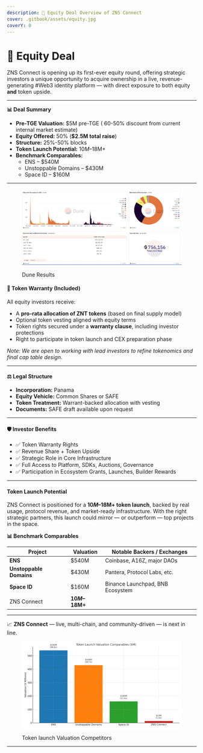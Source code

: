 ```yaml
---
description: 💼 Equity Deal Overview of ZNS Connect
cover: .gitbook/assets/equity.jpg
coverY: 0
---
```


# 🏫 Equity Deal

ZNS Connect is opening up its first-ever equity round, offering strategic investors a unique opportunity to acquire ownership in a live, revenue-generating #Web3 identity platform — with direct exposure to both equity **and** token upside.

***



**📊 Deal Summary**

* **Pre-TGE Valuation:** $5M pre-TGE (  60-50% discount from current internal market estimate)
* **Equity Offered:** 50% (**$2.5M total raise**)
* **Structure:** 25%-50% blocks
* **Token Launch Potential:** $10M–$18M+
* **Benchmark Comparables:**
  * ENS – $540M
  * Unstoppable Domains – $430M
  * Space ID – $160M

***

<figure><img src=".gitbook/assets/Screenshot 2025-04-21 at 16.20.06.png" alt=""><figcaption><p>Dune Results </p></figcaption></figure>

#### 🔐 **Token Warranty (Included)**

All equity investors receive:

* A **pro-rata allocation of ZNT tokens** (based on final supply model)
* Optional token vesting aligned with equity terms
* Token rights secured under a **warranty clause**, including investor protections
* Right to participate in token launch and CEX preparation phase

_Note: We are open to working with lead investors to refine tokenomics and final cap table design._

***

#### ⚖️ Legal Structure

* **Incorporation:** Panama
* **Equity Vehicle:** Common Shares or SAFE
* **Token Treatment:** Warrant-backed allocation with vesting
* **Documents:** SAFE draft available upon request

***

#### 🛡️ Investor Benefits

* ✅ Token Warranty Rights
* ✅ Revenue Share + Token Upside
* ✅ Strategic Role in Core Infrastructure
* ✅ Full Access to Platform, SDKs, Auctions, Governance
* ✅ Participation in Ecosystem Grants, Launches, Builder Rewards

***

#### Token Launch Potential

ZNS Connect is positioned for a **$10M–$18M+ token launch**, backed by real usage, protocol revenue, and market-ready infrastructure. With the right strategic partners, this launch could mirror — or outperform — top projects in the space.

**📊 Benchmark Comparables**

| Project                 | Valuation      | Notable Backers / Exchanges      |
| ----------------------- | -------------- | -------------------------------- |
| **ENS**                 | $540M          | Coinbase, A16Z, major DAOs       |
| **Unstoppable Domains** | $430M          | Pantera, Protocol Labs, etc.     |
| **Space ID**            | $160M          | Binance Launchpad, BNB Ecosystem |
| ZNS Connect             | **$10M–$18M+** |                                  |

***

📈 **ZNS Connect** — live, multi-chain, and community-driven — is next in line.

<figure><img src=".gitbook/assets/ZNS_Token_Valuation_Comparables_X_Growth.png" alt=""><figcaption><p>Token launch Valuation Competitors</p></figcaption></figure>



***
